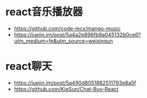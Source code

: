 # react音乐播放器

- <https://github.com/code-mcx/mango-music>
- <https://juejin.im/post/5a4a2e896fb9a045132b0ce6?utm_medium=fe&utm_source=weixinqun>

# react聊天

- <https://juejin.im/post/5a490d8051882511793e8a5f>
- <https://github.com/KieSun/Chat-Buy-React>
